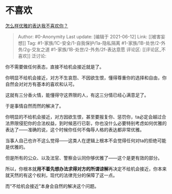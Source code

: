 # 不喜欢
[怎么样优雅的表达我不喜欢你？](https://www.zhihu.com/question/458082503/answer/1935864765)

> Author: #0-Anonymity
> Last update: [编辑于 2021-06-12]
> Link: [[被害妄想]]
> Tag: #1-家族/1C-安全/1-自我保护/1a-隐私隔离 #1-家族/1B-处世/2-外务/2g-交友之道 #1-家族/1B-处世/2-外务/2f-表达意愿
> 评论区: [[评论区_不喜欢]]
> 泛讨论:

你不需要做任何表态，直接不给机会接近就是了。

你明显不给机会接近，对方不生哀怨、不因欲生恨，懂得尊重你的选择和自由，你自然会对对方有基本的喜欢和认可。

这就有三分香火情，能懂得守这界限的人，有这三分情已经心满意足了。

于是事情自然而然的解决了。

你明显的不给机会接近，对方因欲生恨，甚至要报复你、惩罚你，ta必定会越过合法界限侵犯你的合法权益，到时候恶行已彰，你也没什么必要特别考虑如何优雅的表达了——准确的说，这个时候你任何不侮辱人格的表达都非常优雅。

当事人自己也许不这么觉得——这类人在逻辑上根本不会觉得任何对ta的拒绝可能是优雅的。

但是所有的公众、以及法官、警察会认同你够优雅了——这个是更有效的部分。

所以，你根本就**用不着先想办法求得对方的所谓谅解**再决定不给机会接近，你本来就天然的有这个权利，现代的法律充分的保障了这一点。

而“不给机会接近”本身会自然的解决这个问题。
